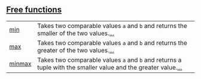 
[Free functions](./core-cmp-free_functions.md)
 ---
| | |
|:---|:---|
| [min](./core-cmp-min.md) | Takes two comparable values `a`  and `b`  and returns the smaller of the two values.[...](./core-cmp-min.md) |
| [max](./core-cmp-max.md) | Takes two comparable values `a`  and `b`  and returns the greater of the two values.[...](./core-cmp-max.md) |
| [minmax](./core-cmp-minmax.md) | Takes two comparable values `a`  and `b`  and returns a tuple with the smaller value and the greater value.[...](./core-cmp-minmax.md) |
